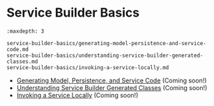 # Service Builder Basics

```{toctree}
:maxdepth: 3

service-builder-basics/generating-model-persistence-and-service-code.md
service-builder-basics/understanding-service-builder-generated-classes.md
service-builder-basics/invoking-a-service-locally.md
```

* [Generating Model, Persistence, and Service Code](./service-builder-basics/generating-model-persistence-and-service-code.md) (Coming soon!)
* [Understanding Service Builder Generated Classes](./service-builder-basics/understanding-service-builder-generated-classes.md) (Coming soon!)
* [Invoking a Service Locally](./service-builder-basics/invoking-a-service-locally.md) (Coming soon!)